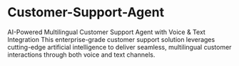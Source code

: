 # Customer-Support-Agent
 AI-Powered Multilingual Customer Support Agent with Voice &amp; Text Integration This enterprise-grade customer support solution leverages cutting-edge artificial intelligence to deliver seamless, multilingual customer interactions through both voice and text channels. 
